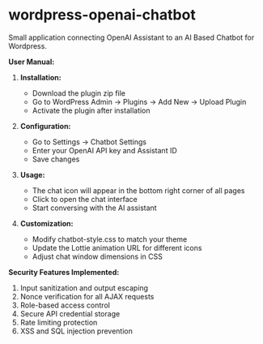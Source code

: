 # wordpress-openai-chatbot
Small application connecting OpenAI Assistant to an AI Based Chatbot for Wordpress.

**User Manual:**

1. **Installation:**
   - Download the plugin zip file
   - Go to WordPress Admin → Plugins → Add New → Upload Plugin
   - Activate the plugin after installation

2. **Configuration:**
   - Go to Settings → Chatbot Settings
   - Enter your OpenAI API key and Assistant ID
   - Save changes

3. **Usage:**
   - The chat icon will appear in the bottom right corner of all pages
   - Click to open the chat interface
   - Start conversing with the AI assistant

4. **Customization:**
   - Modify chatbot-style.css to match your theme
   - Update the Lottie animation URL for different icons
   - Adjust chat window dimensions in CSS

**Security Features Implemented:**
1. Input sanitization and output escaping
2. Nonce verification for all AJAX requests
3. Role-based access control
4. Secure API credential storage
5. Rate limiting protection
6. XSS and SQL injection prevention